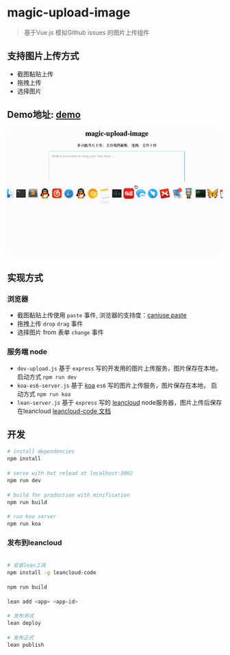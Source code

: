 # magic-upload-image

> 基于Vue.js 模拟Github issues 的图片上传组件

## 支持图片上传方式
- 截图黏贴上传
- 拖拽上传
- 选择图片

## Demo地址: [demo](http://upload.leanapp.cn/) 

![demo](./demo1.gif)


## 实现方式

### 浏览器
- 截图黏贴上传使用 `paste` 事件, 浏览器的支持度：[caniuse paste](http://caniuse.com/#search=paste)
- 拖拽上传 `drop` `drag` 事件
- 选择图片 from 表单 `change` 事件

### 服务端 node

- `dev-upload.js` 基于 `express` 写的开发用的图片上传服务，图片保存在本地，启动方式 `npm run dev`
- `koa-es6-server.js` 基于 [koa](http://koajs.com) `es6` 写的图片上传服务，图片保存在本地， 启动方式 `npm run koa`
- `lean-server.js` 基于 `express` 写的 [leancloud](https://leancloud.cn/) node服务器，图片上传后保存在leancloud
  [leancloud-code 文档](https://leancloud.cn/docs/leanengine_cli.html)



## 开发

``` bash
# install dependencies
npm install

# serve with hot reload at localhost:3002
npm run dev

# build for production with minification
npm run build

# run koa server
npm run koa
```

### 发布到leancloud

``` bash

# 安装lean工具
npm install -g leancloud-code

npm run build

lean add <app> <app-id>

# 发布测试
lean deploy

# 发布正式
lean publish

```